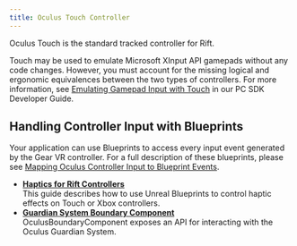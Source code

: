 ```yaml
---
title: Oculus Touch Controller
---
```

Oculus Touch is the standard tracked controller for Rift. 

Touch may be used to emulate Microsoft XInput API gamepads without any code changes. However, you must account for the missing logical and ergonomic equivalences between the two types of controllers. For more information, see [Emulating Gamepad Input with Touch](/documentation/pcsdk/latest/concepts/dg-gamepad-emulation-touch/) in our PC SDK Developer Guide.

## Handling Controller Input with Blueprints

Your application can use Blueprints to access every input event generated by the Gear VR controller. For a full description of these blueprints, please see [Mapping Oculus Controller Input to Blueprint Events](/documentation/unreal/latest/concepts/unreal-controller-input-mapping-reference/ "This reference section describes how Oculus controller actions (such as touchpad presses) map to the corresponding events that can be handled via blueprints.").

* **[Haptics for Rift Controllers](/documentation/unreal/latest/concepts/unreal-haptics/)**  
This guide describes how to use Unreal Blueprints to control haptic effects on Touch or Xbox controllers. 
* **[Guardian System Boundary Component](/documentation/unreal/latest/concepts/unreal-boundary/)**  
OculusBoundaryComponent exposes an API for interacting with the Oculus Guardian System.
